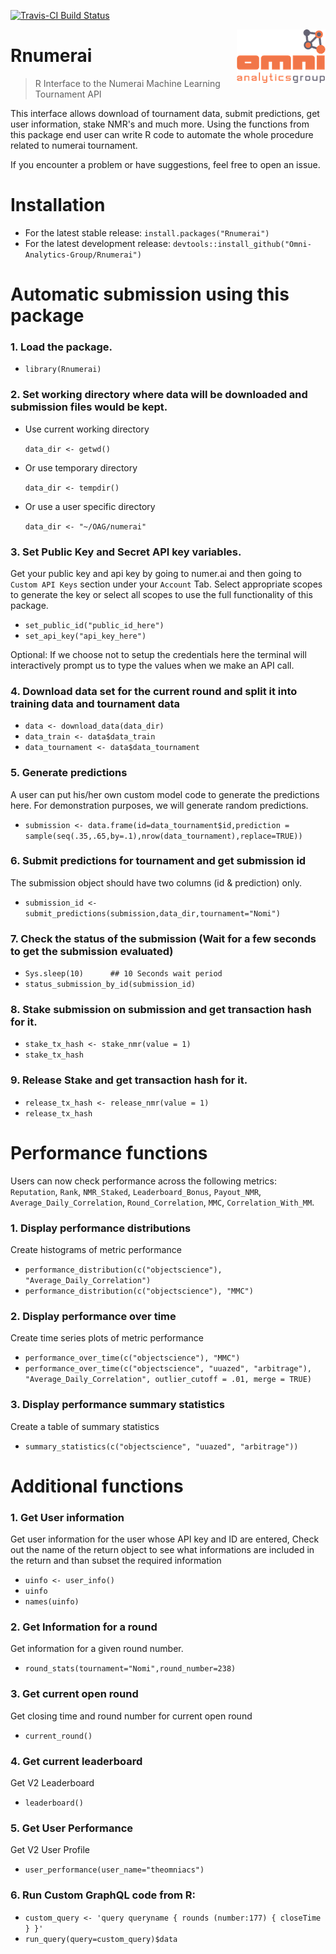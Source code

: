[![Travis-CI Build Status](https://travis-ci.org/Omni-Analytics-Group/Rnumerai.svg?branch=master)](https://travis-ci.org/Omni-Analytics-Group/Rnumerai)

<a href="https://omnianalytics.io" target="_blank"><img src="man/figures/OAG_CLR_web_small.png" align="right"/></a>

# Rnumerai 
> R Interface to the Numerai Machine Learning Tournament API

This interface allows download of tournament data, submit predictions, get user information, stake NMR's and much more.
Using the functions from this package end user can write R code to automate the whole procedure related to numerai tournament.

If you encounter a problem or have suggestions, feel free to open an issue.

# Installation

- For the latest stable release: `install.packages("Rnumerai")`
- For the latest development release: `devtools::install_github("Omni-Analytics-Group/Rnumerai")`

# Automatic submission using this package

### 1. Load the package.

-   `library(Rnumerai)`

### 2. Set working directory where data will be downloaded and submission files would be kept.

- Use current working directory

    `data_dir <- getwd()`

- Or use temporary directory

    `data_dir <- tempdir()`

- Or use a user specific directory

    `data_dir <- "~/OAG/numerai"`

### 3. Set Public Key and Secret API key variables.

Get your public key and api key by going to numer.ai and then going to `Custom API Keys` section under your `Account` Tab. Select appropriate scopes to generate the key or select all scopes to use the full functionality of this package.

-   `set_public_id("public_id_here")`
-   `set_api_key("api_key_here")`

Optional: If we choose not to setup the credentials here the terminal will interactively prompt us to type the values when we make an API call.

### 4. Download data set for the current round and split it into training data and tournament data 

-    `data <- download_data(data_dir)`
-    `data_train <- data$data_train`
-    `data_tournament <- data$data_tournament`

### 5. Generate predictions

A user can put his/her own custom model code to generate the predictions here. For demonstration purposes, we will generate random predictions.

-   `submission <- data.frame(id=data_tournament$id,prediction = sample(seq(.35,.65,by=.1),nrow(data_tournament),replace=TRUE))`

### 6. Submit predictions for tournament and get submission id

The submission object should have two columns (id & prediction) only.

-    `submission_id <- submit_predictions(submission,data_dir,tournament="Nomi")`

### 7. Check the status of the submission (Wait for a few seconds to get the submission evaluated)

-   `Sys.sleep(10)      ## 10 Seconds wait period`
-   `status_submission_by_id(submission_id)`
    
### 8. Stake submission on submission and get transaction hash for it.

-   `stake_tx_hash <- stake_nmr(value = 1)`
-   `stake_tx_hash`

### 9. Release Stake and get transaction hash for it.

-   `release_tx_hash <- release_nmr(value = 1)`
-   `release_tx_hash`

# Performance functions

Users can now check performance across the following metrics: `Reputation`, `Rank`, `NMR_Staked`, `Leaderboard_Bonus`, `Payout_NMR`, `Average_Daily_Correlation`, `Round_Correlation`, `MMC`, `Correlation_With_MM`.

### 1. Display performance distributions

Create histograms of metric performance

- `performance_distribution(c("objectscience"), "Average_Daily_Correlation")`
- `performance_distribution(c("objectscience"), "MMC")`

### 2. Display performance over time

Create time series plots of metric performance

- `performance_over_time(c("objectscience"), "MMC")`
- `performance_over_time(c("objectscience", "uuazed", "arbitrage"), "Average_Daily_Correlation", outlier_cutoff = .01, merge = TRUE)`

### 3. Display performance summary statistics

Create a table of summary statistics

- `summary_statistics(c("objectscience", "uuazed", "arbitrage"))`

# Additional functions

### 1. Get User information

Get user information for the user whose API key and ID are entered, Check out the name of the return object to see what informations are included in the return and than subset the required information

-   `uinfo <- user_info()`
-   `uinfo`
-   `names(uinfo)`

### 2. Get Information for a round
Get information for a given round number.

-   `round_stats(tournament="Nomi",round_number=238)`

### 3. Get current open round
Get closing time and round number for current open round

-   `current_round()`

### 4. Get current leaderboard
Get V2 Leaderboard

-   `leaderboard()`

### 5. Get User Performance
Get V2 User Profile 

-   `user_performance(user_name="theomniacs")`

### 6. Run Custom GraphQL code from R:

-   `custom_query <- 'query queryname {
    					rounds (number:177) {
    						closeTime
    					}
    				}'`
-   `run_query(query=custom_query)$data`
